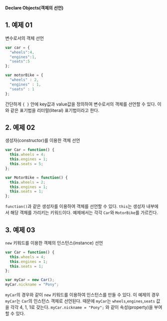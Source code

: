 **Declare Objects(객체의 선언)**

## 1. 예제 01
변수로서의 객체 선언

```javascript
var car = {
  "wheels":4,
  "engines":1,
  "seats":5
};

var motorBike = {
  "wheels" : 2,
  "engines" : 1,
  "seats" : 1
};
```

간단하게 `{ }` 안에 key값과 value값을 정의하여 변수로서의 객체를 선언할 수 있다. 이와 같은 표기법을 리터럴(literal) 표기법이라고 한다.


## 2. 예제 02
생성자(constructor)를 이용한 객체 선언

```javascript
var Car = function() {
  this.wheels = 4;
  this.engines = 1;
  this.seats = 5;
};

var MotorBike = function() {
  this.wheels = 2;
  this.engines = 1;
  this.seats = 1;
};
```

`function()`과 같은 생성자를 이용하여 객체를 선언할 수 있다. `this`는 생성자 내부에서 해당 객체를 가리키는 키워드이다. 예제에서는 각각 `Car`와 `MotorBike`를 가르킨다.


## 3. 예제 03
`new` 키워드를 이용한 객체의 인스턴스(instance) 선언

```javascript
var Car = function() {
  this.wheels = 4;
  this.engines = 1;
  this.seats = 1;
};

var myCar = new Car();
myCar.nickname = "Pony";
```

`myCar`의 경우와 같이 `new` 키워드를 이용하여 인스턴스를 만들 수 있다. 이 예제의 경우 `myCar`는 `Car`의 인스턴스 객체로 선언된다. 때문에 `myCar`는 `wheels`,`engines`,`seats` 값을 각각 4, 1, 1로 갖는다. `myCar.nickname = "Pony";` 와 같이 속성(property)을 부여할 수 있다.

